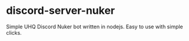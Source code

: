 # discord-server-nuker
Simple UHQ Discord Nuker bot written in nodejs. Easy to use with simple clicks. 
